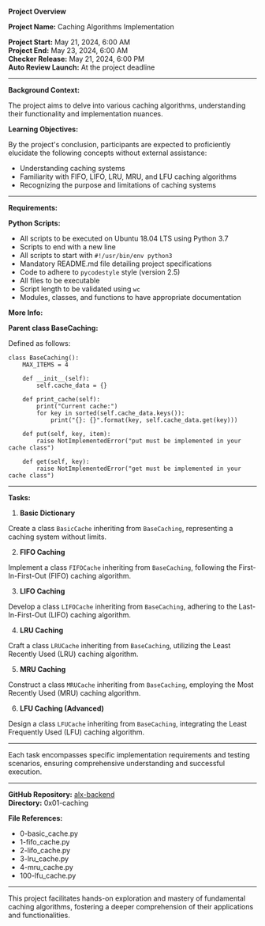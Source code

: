**Project Overview**

**Project Name:** Caching Algorithms Implementation

**Project Start:** May 21, 2024, 6:00 AM  
**Project End:** May 23, 2024, 6:00 AM  
**Checker Release:** May 21, 2024, 6:00 PM  
**Auto Review Launch:** At the project deadline  

---

**Background Context:**

The project aims to delve into various caching algorithms, understanding their functionality and implementation nuances.

**Learning Objectives:**

By the project's conclusion, participants are expected to proficiently elucidate the following concepts without external assistance:

- Understanding caching systems
- Familiarity with FIFO, LIFO, LRU, MRU, and LFU caching algorithms
- Recognizing the purpose and limitations of caching systems

---

**Requirements:**

**Python Scripts:**

- All scripts to be executed on Ubuntu 18.04 LTS using Python 3.7
- Scripts to end with a new line
- All scripts to start with `#!/usr/bin/env python3`
- Mandatory README.md file detailing project specifications
- Code to adhere to `pycodestyle` style (version 2.5)
- All files to be executable
- Script length to be validated using `wc`
- Modules, classes, and functions to have appropriate documentation

**More Info:**

**Parent class BaseCaching:**

Defined as follows:

```
class BaseCaching():
    MAX_ITEMS = 4

    def __init__(self):
        self.cache_data = {}

    def print_cache(self):
        print("Current cache:")
        for key in sorted(self.cache_data.keys()):
            print("{}: {}".format(key, self.cache_data.get(key)))

    def put(self, key, item):
        raise NotImplementedError("put must be implemented in your cache class")

    def get(self, key):
        raise NotImplementedError("get must be implemented in your cache class")
```

---

**Tasks:**

1. **Basic Dictionary**

Create a class `BasicCache` inheriting from `BaseCaching`, representing a caching system without limits.

2. **FIFO Caching**

Implement a class `FIFOCache` inheriting from `BaseCaching`, following the First-In-First-Out (FIFO) caching algorithm.

3. **LIFO Caching**

Develop a class `LIFOCache` inheriting from `BaseCaching`, adhering to the Last-In-First-Out (LIFO) caching algorithm.

4. **LRU Caching**

Craft a class `LRUCache` inheriting from `BaseCaching`, utilizing the Least Recently Used (LRU) caching algorithm.

5. **MRU Caching**

Construct a class `MRUCache` inheriting from `BaseCaching`, employing the Most Recently Used (MRU) caching algorithm.

6. **LFU Caching (Advanced)**

Design a class `LFUCache` inheriting from `BaseCaching`, integrating the Least Frequently Used (LFU) caching algorithm.

---

Each task encompasses specific implementation requirements and testing scenarios, ensuring comprehensive understanding and successful execution.

---

**GitHub Repository:** [alx-backend](https://github.com/alx-backend)  
**Directory:** 0x01-caching  

**File References:**

- 0-basic_cache.py
- 1-fifo_cache.py
- 2-lifo_cache.py
- 3-lru_cache.py
- 4-mru_cache.py
- 100-lfu_cache.py  

---

This project facilitates hands-on exploration and mastery of fundamental caching algorithms, fostering a deeper comprehension of their applications and functionalities.
